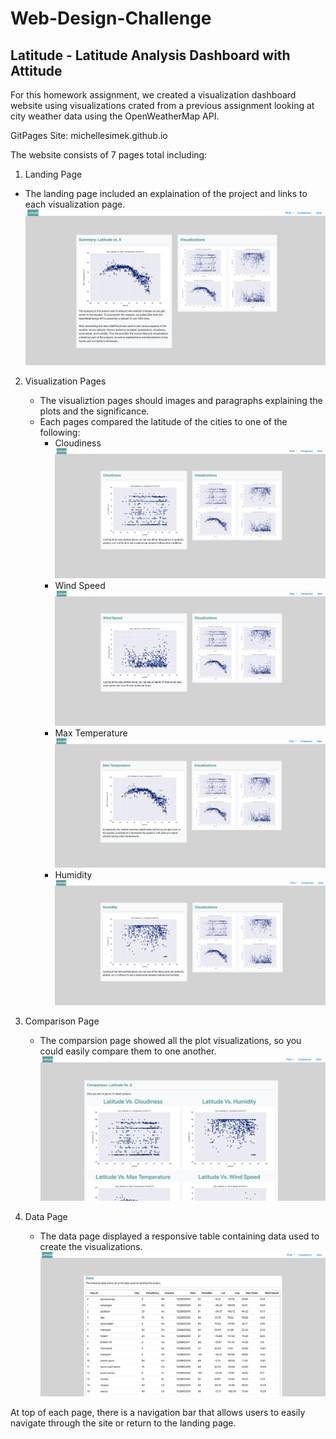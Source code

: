 # Web-Design-Challenge

## Latitude - Latitude Analysis Dashboard with Attitude
For this homework assignment, we created a visualization dashboard website using visualizations crated from a previous assignment looking at city weather data using the OpenWeatherMap API. 

GitPages Site: michellesimek.github.io

The website consists of 7 pages total including:

1. Landing Page
- The landing page included an explaination of the project and links to each visualization page.
![GitHub Logo](/Webpage_Images/landing_page.png)

2. Visualization Pages
    - The visualiztion pages should images and paragraphs explaining the plots and the significance.
    - Each pages compared the latitude of the cities to one of the following:
        - Cloudiness
        ![GitHub Logo](/Webpage_Images/cloudiness.png)
        - Wind Speed
        ![GitHub Logo](/Webpage_Images/wind_speed.png)
        - Max Temperature
        ![GitHub Logo](/Webpage_Images/max_temp.png)
        - Humidity 
        ![GitHub Logo](/Webpage_Images/humidity.png)

3. Comparison Page
    - The comparsion page showed all the plot visualizations, so you could easily compare them to one another. 
    ![GitHub Logo](/Webpage_Images/comparison.png)

4. Data Page
    - The data page displayed a responsive table containing data used to create the visualizations. 
    ![GitHub Logo](/Webpage_Images/data.png)


At top of each page, there is a navigation bar that allows users to easily navigate through the site or return to the landing page. 

